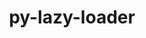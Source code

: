 ---
title: "py-lazy-loader"
layout: cache
categories: [package, develop]
meta: {"compilers": ["none"], "num_specs": 17, "num_specs_by_stack": {"data-vis-sdk": 9, "e4s": 8, "root": 17}, "oss": ["ubuntu20.04", "ubuntu22.04"], "platforms": ["linux"], "stacks": ["data-vis-sdk", "e4s", "root"], "targets": ["x86_64_v3"], "versions": ["0.4"]}
spec_details: [{"compiler": "none", "hash": "7b5uyurcj4zapl7x7i5a3tndju2c4kv5", "os": "ubuntu20.04", "platform": "linux", "size": "-", "stacks": ["data-vis-sdk", "root"], "target": "x86_64_v3", "variants": ["build_system=python_pip"], "versions": ["0.4"]}, {"compiler": "none", "hash": "abedd7dv7ppypmqgk4qn5d2bivtxjjrb", "os": "ubuntu22.04", "platform": "linux", "size": "-", "stacks": ["e4s", "root"], "target": "x86_64_v3", "variants": ["build_system=python_pip"], "versions": ["0.4"]}, {"compiler": "none", "hash": "bujwkjinmfxtpr3rhxjsta7rwtawtobi", "os": "ubuntu20.04", "platform": "linux", "size": "-", "stacks": ["data-vis-sdk", "root"], "target": "x86_64_v3", "variants": ["build_system=python_pip"], "versions": ["0.4"]}, {"compiler": "none", "hash": "c2ptf33w7gximzllajeoh5hsfvia43ki", "os": "ubuntu20.04", "platform": "linux", "size": "-", "stacks": ["data-vis-sdk", "root"], "target": "x86_64_v3", "variants": ["build_system=python_pip"], "versions": ["0.4"]}, {"compiler": "none", "hash": "c6n6h5m4tjuvi4pwfjkaeufiijn5g76b", "os": "ubuntu20.04", "platform": "linux", "size": "-", "stacks": ["data-vis-sdk", "root"], "target": "x86_64_v3", "variants": ["build_system=python_pip"], "versions": ["0.4"]}, {"compiler": "none", "hash": "dtri7prmhhacmusz65oycr3kh6yg6i3m", "os": "ubuntu20.04", "platform": "linux", "size": "-", "stacks": ["data-vis-sdk", "root"], "target": "x86_64_v3", "variants": ["build_system=python_pip"], "versions": ["0.4"]}, {"compiler": "none", "hash": "e4tpxppxmj5ixz3yuq6cmwo4i4u3fhtx", "os": "ubuntu20.04", "platform": "linux", "size": "-", "stacks": ["data-vis-sdk", "root"], "target": "x86_64_v3", "variants": ["build_system=python_pip"], "versions": ["0.4"]}, {"compiler": "none", "hash": "gzc3yn7mq623epyjasv426wnw3o7wuxq", "os": "ubuntu22.04", "platform": "linux", "size": "-", "stacks": ["e4s", "root"], "target": "x86_64_v3", "variants": ["build_system=python_pip"], "versions": ["0.4"]}, {"compiler": "none", "hash": "m3svbdpekvzxpwboomtodwm7wqn3rjz6", "os": "ubuntu22.04", "platform": "linux", "size": "-", "stacks": ["e4s", "root"], "target": "x86_64_v3", "variants": ["build_system=python_pip"], "versions": ["0.4"]}, {"compiler": "none", "hash": "n77r7vhvrikkvwnr7oz37ookctdo4kjx", "os": "ubuntu20.04", "platform": "linux", "size": "-", "stacks": ["data-vis-sdk", "root"], "target": "x86_64_v3", "variants": ["build_system=python_pip"], "versions": ["0.4"]}, {"compiler": "none", "hash": "oe3py7yldkq2srmntny55adqxlji5btm", "os": "ubuntu20.04", "platform": "linux", "size": "-", "stacks": ["data-vis-sdk", "root"], "target": "x86_64_v3", "variants": ["build_system=python_pip"], "versions": ["0.4"]}, {"compiler": "none", "hash": "oyt6grtwgvmk7vbji6nvraeftjxnthnv", "os": "ubuntu22.04", "platform": "linux", "size": "-", "stacks": ["e4s", "root"], "target": "x86_64_v3", "variants": ["build_system=python_pip"], "versions": ["0.4"]}, {"compiler": "none", "hash": "pcqc5ls2cx4imyvpzfpnufn42y32mxfx", "os": "ubuntu20.04", "platform": "linux", "size": "-", "stacks": ["data-vis-sdk", "root"], "target": "x86_64_v3", "variants": ["build_system=python_pip"], "versions": ["0.4"]}, {"compiler": "none", "hash": "rv4teihyzskuiz5qzfwvoajb7wnc3rdg", "os": "ubuntu22.04", "platform": "linux", "size": "-", "stacks": ["e4s", "root"], "target": "x86_64_v3", "variants": ["build_system=python_pip"], "versions": ["0.4"]}, {"compiler": "none", "hash": "xtwcpur6xue4ysuidiwrpiylvytpcdop", "os": "ubuntu22.04", "platform": "linux", "size": "-", "stacks": ["e4s", "root"], "target": "x86_64_v3", "variants": ["build_system=python_pip"], "versions": ["0.4"]}, {"compiler": "none", "hash": "yyps77btyuuxgmnr5iclga42ctrsz47k", "os": "ubuntu22.04", "platform": "linux", "size": "-", "stacks": ["e4s", "root"], "target": "x86_64_v3", "variants": ["build_system=python_pip"], "versions": ["0.4"]}, {"compiler": "none", "hash": "zfuiyhgtsx7agghtvwh62d3eeqtshmve", "os": "ubuntu22.04", "platform": "linux", "size": "-", "stacks": ["e4s", "root"], "target": "x86_64_v3", "variants": ["build_system=python_pip"], "versions": ["0.4"]}]
---